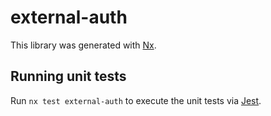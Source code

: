 # external-auth

This library was generated with [Nx](https://nx.dev).

## Running unit tests

Run `nx test external-auth` to execute the unit tests via [Jest](https://jestjs.io).
